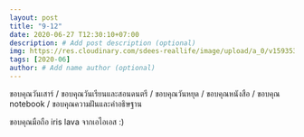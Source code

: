 ```yaml
---
layout: post
title: "9-12"
date: 2020-06-27 T12:30:10+07:00
description: # Add post description (optional)
img: https://res.cloudinary.com/sdees-reallife/image/upload/a_0/v1593531955/IMG_20200627_112439.jpg # Add image post (optional)
tags: [2020-06]
author: # Add name author (optional)
---
```

ขอบคุณวันเสาร์ / ขอบคุณวันเรียนและสอนดนตรี / ขอบคุณวันหยุด / ขอบคุณหนังสือ / ขอบคุณ notebook / ขอบคุณความฝันและคำอธิษฐาน

<i class="fa fa-child" style="color:plum"></i>

ขอบคุณมือถือ iris lava จากเอไอเอส :)
